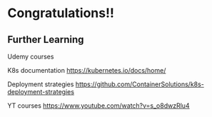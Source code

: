 # Congratulations!!


## Further Learning

Udemy courses

K8s documentation https://kubernetes.io/docs/home/

Deployment strategies https://github.com/ContainerSolutions/k8s-deployment-strategies

YT courses https://www.youtube.com/watch?v=s_o8dwzRlu4



